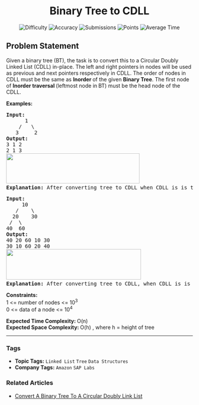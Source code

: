 <h1 align="center">Binary Tree to CDLL</h1>

<p align="center">
  <img alt="Difficulty" title="Difficulty" src="https://custom-icon-badges.demolab.com/badge/Difficulty: Medium-1F222E?style=for-the-badge&logoColor=white&logo=fire"/>
  <img alt="Accuracy" title="Accuracy" src="https://custom-icon-badges.demolab.com/badge/Accuracy: 71.66%25-1F222E?style=for-the-badge&logoColor=white&logo=target"/>
  <img alt="Submissions" title="Submissions" src="https://custom-icon-badges.demolab.com/badge/Submissions: 55K+-1F222E?style=for-the-badge&logoColor=white&logo=repo"/>
  <img alt="Points" title="Points" src="https://custom-icon-badges.demolab.com/badge/Points: 4-1F222E?style=for-the-badge&logoColor=white&logo=award"/>
  <img alt="Average Time" title="Average Time" src="https://custom-icon-badges.demolab.com/badge/Average%20Time: 45m-1F222E?style=for-the-badge&logoColor=white&logo=clock"/>
</p>

## Problem Statement

Given a binary tree (BT), the task is to convert this to a Circular Doubly Linked List (CDLL) in-place. The<b> </b>left and right pointers<b> </b>in nodes will be used as previous and next pointers<b> </b>respectively in CDLL. The order of nodes in CDLL<b> </b>must be the same as <b>Inorder </b>of the given <b>Binary Tree</b>. The first node of <b>Inorder traversal </b>(leftmost node in<b> </b>BT) must be the<b> </b>head node of the CDLL.

<b>Examples:</b>

<pre><b>Input:
</b>      1
    /   \
   3     2
<b>Output:
</b>3 1 2 
2 1 3<br><img src="https://media.geeksforgeeks.org/img-practice/prod/addEditProblem/700548/Web/Other/blobid0_1723058025.png" alt="" title="" width="360" height="81"/><b>
Explanation: </b>After converting tree to CDLL when CDLL is is traversed from head to tail and then tail to head, elements are displayed as in the output.
</pre>

<pre><b>Input:
</b>     10
   /    \
  20    30
 /  \
40  60
<b>Output:
</b>40 20 60 10 30 
30 10 60 20 40<br><img src="https://media.geeksforgeeks.org/img-practice/prod/addEditProblem/700548/Web/Other/blobid1_1723058039.png" alt="" title="" width="364" height="82"/><b>
Explanation: </b>After converting tree to CDLL, when CDLL is is traversed from head totail and then tail to head, elements are displayed as in the output.</pre>

<b>Constraints:<br></b>1 <= number of nodes <= 10<sup>3<br></sup>0 <= data of a node <= 10<sup>4</sup>

<b>Expected Time Complexity: </b>O(n)<br><b>Expected Space C</b><b>omplexity</b><b>: </b>O(h) , where h = height of tree


<hr>

### Tags
- **Topic Tags:** `Linked List` `Tree` `Data Structures`
- **Company Tags:** `Amazon` `SAP Labs`

### Related Articles
- [Convert A Binary Tree To A Circular Doubly Link List](https://www.geeksforgeeks.org/convert-a-binary-tree-to-a-circular-doubly-link-list/)
